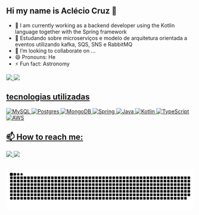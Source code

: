 ## Hi my name is Aclécio Cruz 👋

- 🔭 I am currently working as a backend developer using the Kotlin language together with the Spring framework
- 🌱 Estudando sobre microserviços e modelo de arquitetura orientada a eventos utilizando kafka, SQS, SNS e RabbitMQ
- 👯 I’m looking to collaborate on ...
- 😄 Pronouns: He
- ⚡ Fun fact: Astronomy

<div>
  <a href="https://github.com/acleciocruzdeveloper">
    <img height="180em" src="https://github-readme-stats.vercel.app/api?username=acleciocruzdeveloper&show_icons=true&theme=radical&include_all_commits=true&count_private=true"/>
     <img height="180em" src="https://github-readme-stats.vercel.app/api/top-langs/?username=acleciocruzdeveloper&&hide_progress=true&theme=radical"/>
</div>

## tecnologias utilizadas
![MySQL](https://img.shields.io/badge/mysql-4479A1.svg?style=for-the-badge&logo=mysql&logoColor=white)
![Postgres](https://img.shields.io/badge/postgres-%23316192.svg?style=for-the-badge&logo=postgresql&logoColor=white)
![MongoDB](https://img.shields.io/badge/MongoDB-%234ea94b.svg?style=for-the-badge&logo=mongodb&logoColor=white)
![Spring](https://img.shields.io/badge/spring-%236DB33F.svg?style=for-the-badge&logo=spring&logoColor=white)
![Java](https://img.shields.io/badge/java-%23ED8B00.svg?style=for-the-badge&logo=openjdk&logoColor=white)
![Kotlin](https://img.shields.io/badge/kotlin-%237F52FF.svg?style=for-the-badge&logo=kotlin&logoColor=white)
![TypeScript](https://img.shields.io/badge/typescript-%23007ACC.svg?style=for-the-badge&logo=typescript&logoColor=white)
![AWS](https://img.shields.io/badge/AWS-%23FF9900.svg?style=for-the-badge&logo=amazon-aws&logoColor=white)

##

## 📫 How to reach me:
<div>
    <a href="https://www.linkedin.com/in/acleciocruz/ target="_blank">
    <img src="https://img.shields.io/badge/linkedin-%230077B5.svg?style=for-the-badge&logo=linkedin&logoColor=white"/>
    <a/>
    <a href="mailto:eng.acleciocruz@gmail.com" target="_blank">
    <img src="https://img.shields.io/badge/Gmail-D14836?style=for-the-badge&logo=gmail&logoColor=white"/>
    <a/>
</div>

## 

![Snake animation](https://github.com/acleciocruzdeveloper/acleciocruzdeveloper/blob/output/github-contribution-grid-snake.svg)
